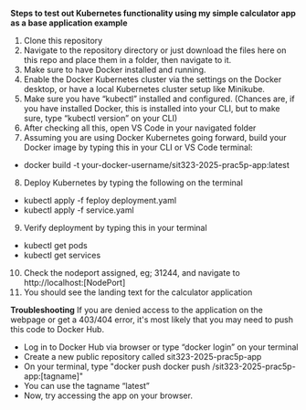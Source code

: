 **Steps to test out Kubernetes functionality using my simple calculator app as a base application example**
1.	Clone this repository
2.	Navigate to the repository directory or just download the files here on this repo and place them in a folder, then navigate to it.
3.	Make sure to have Docker installed and running.
4.	Enable the Docker Kubernetes cluster via the settings on the Docker desktop, or have a local Kubernetes cluster setup like Minikube.
5.	Make sure you have “kubectl” installed and configured. (Chances are, if you have installed Docker, this is installed into your CLI, but to make sure, type “kubectl version” on your CLI)
6.	After checking all this, open VS Code in your navigated folder
7.	Assuming you are using Docker Kubernetes going forward, build your Docker image by typing this in your CLI or VS Code terminal:
   
-	docker build -t your-docker-username/sit323-2025-prac5p-app:latest
  
8.	Deploy Kubernetes by typing the following on the terminal
   
-	kubectl apply -f feploy deployment.yaml
-	kubectl apply -f service.yaml
  
9.	Verify deployment by typing this in your terminal
    
-	kubectl get pods
-	kubectl get services
  
10.	Check the nodeport assigned, eg; 31244, and navigate to http://localhost:[NodePort]
11.	You should see the landing text for the calculator application
    
**Troubleshooting**
If you are denied access to the application on the webpage or get a 403/404 error, it's most likely that you may need to push this code to Docker Hub.
-	Log in to Docker Hub via browser or type “docker login” on your terminal
-	Create a new public repository called sit323-2025-prac5p-app
-	On your terminal, type "docker push docker push <your docker hub username>/sit323-2025-prac5p-app:[tagname]"
-	You can use the tagname “latest”
-	Now, try accessing the app on your browser.
